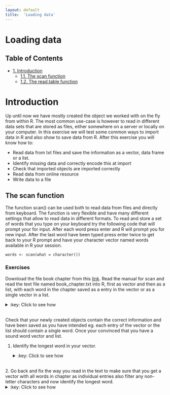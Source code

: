 ```yaml
---
layout: default
title:  'Loading data'
---
```

# Loading data
<div id="table-of-contents">
<h2>Table of Contents</h2>
<div id="text-table-of-contents">
<ul>
<li><a href="#orgheadline4">1. Introduction</a>
<ul>
<li><a href="#orgheadline1">1.1. The scan function</a></li>
<li><a href="#orgheadline3">1.2. The read.table function</a>
</li>
</ul>
</li>
</ul>
</div>
</div>

# Introduction<a id="orgheadline4"></a>

Up until now we have mostly created the object we worked with on the
fly from within R. The most common use-case is however to read in
different data sets that are stored as files, either somewhere on a
server or locally on your computer. In this exercise we will test some
common ways to import data in R and also show to save data from
R. After this exercise you will know how to:

-   Read data from txt files and save the information as a vector, data frame or
    a list.
-   Identify missing data and correctly encode this at import
-   Check that imported objects are imported correctly
-   Read data from online resource
-   Write data to a file

## The scan function<a id="orgheadline1"></a>

The function scan() can be used both to read data from files and
directly from keyboard. The function is very flexible and have many
different settings that allow to read data in different formats. To
read and store a set of words that you type on your keyboard try the
following code that will prompt your for input. After each word press
enter and R will prompt you for new input. After the last word have
been typed press enter twice to get back to your R prompt and have
your character vector named words available in R your session.

    words <- scan(what = character())

### Exercises

Download the file book chapter from this [link](../files/book_chapter.txt). Read the manual for
scan and read the text file named book\_chapter.txt into R, first as
vector and then as a list, with each word in the chapter saved as a
entry in the vector or as a single vector in a list.
<details>
<summary>:key: Click to see how</summary>
<pre>

    shelley.vec <- scan(file = "book_chapter.txt", what = character())
    str(shelley.vec)
    
    shelley.list <- scan(file = "book_chapter.txt", what = list(character()))
    class(shelley.list)

    Read 420 items
     
    chr [1:420] "My" "present" "situation" "was" "one" "in" ...
    Read 420 records
    [1] "list"
</pre>
</details>
<br>

Check that your newly created objects contain the correct information
and have been saved as you have intended eg. each entry of the vector
or the list should contain a single word. Once your convinced that you
have a sound word vector and list.

1.  Identify the longest word in your vector.
	<details>
	<summary>:key: Click to see how</summary>
	<pre>
    
        sort(nchar(shelley.vec), decreasing = TRUE)
        which(nchar(shelley.vec) == max(nchar(shelley.vec)))
        shelley.vec[381]

      [1] 690  12  11  10  10  10  10  10  10  10  10  10  10  10  10  10  10  10
     [19]   9   9   9   9   9   9   9   9   9   9   9   9   9   9   9   9   9   9
     [37]   9   9   8   8   8   8   8   8   8   8   8   8   8   8   8   8   8   8
     [55]   8   8   8   8   8   8   8   8   8   8   7   7   7   7   7   7   7   7
     [73]   7   7   7   7   7   7   7   7   7   7   7   7   7   7   7   7   7   6
     [91]   6   6   6   6   6   6   6   6   6   6   6   6   6   6   6   6   6   6
    [109]   6   6   6   6   6   6   6   6   6   6   6   6   6   6   6   6   6   6
    [127]   5   5   5   5   5   5   5   5   5   5   5   5   5   5   5   5   5   5
    [145]   5   5   5   5   5   5   5   5   5   5   5   5   5   5   5   5   5   5
    [163]   5   5   5   5   5   5   5   5   5   5   5   5   5   5   5   5   5   5
    [181]   5   5   5   5   5   4   4   4   4   4   4   4   4   4   4   4   4   4
    [199]   4   4   4   4   4   4   4   4   4   4   4   4   4   4   4   4   4   4
    [217]   4   4   4   4   4   4   4   4   4   4   4   4   4   4   4   4   4   4
    [235]   4   4   4   4   4   4   4   3   3   3   3   3   3   3   3   3   3   3
    [253]   3   3   3   3   3   3   3   3   3   3   3   3   3   3   3   3   3   3
    [271]   3   3   3   3   3   3   3   3   3   3   3   3   3   3   3   3   3   3
    [289]   3   3   3   3   3   3   3   3   3   3   3   3   3   3   3   3   3   3
    [307]   3   3   3   3   3   3   3   3   3   3   3   3   3   3   3   3   3   3
    [325]   3   3   3   3   2   2   2   2   2   2   2   2   2   2   2   2   2   2
    [343]   2   2   2   2   2   2   2   2   2   2   2   2   2   2   2   2   2   2
    [361]   2   2   2   2   2   2   2   2   2   2   2   2   2   2   2   2   2   2
    [379]   2   2   2   2   2   2   2   2   2   2   2   2   2   2   2   2   2   2
    [397]   2   1   1   1   1   1   1   1   1   1   1   1   1   1   1   1   1   1
    [415]   1   1   1   1   1   1
    [1] 381
    [1] "By the sacred earth on which I kneel, by the shades that wander near me, by the deep and eternal grief that I feel, I swear; and by thee, O Night, and the spirits that preside over thee, to pursue the daemon who caused this misery, until he or I shall perish in mortal conflict. For this purpose I will preserve my life; to execute this dear revenge will I again behold the sun and tread the green herbage of earth, which otherwise should vanish from my eyes forever. And I call on you, spirits of the dead, and on you, wandering ministers of vengeance, to aid and conduct me in my work. Let the cursed and hellish monster drink deep of agony; let him feel the despair that now torments me."
	</pre>
	</details>
<br>
2.  Go back and fix the way you read in the text to make sure that you
    get a vector with all words in chapter as individual entries also
    filter any non-letter characters and now identify the longest word.
	<details>
	<summary>:key: Click to see how</summary>
	<pre>
	
        shelley.vec2 <- scan(file = "book_chapter.txt", what = " ", quote = NULL)
        shelley.filt2 <- gsub(pattern = '[^[:alnum:] ]', replacement = "", x = shelley.vec2)
        which(nchar(shelley.filt2) == max(nchar(shelley.filt2)))
        shelley.filt2[301]
    
        Read 551 items
        [1] 301
        [1] "uninterested"
	</pre>
	</details>
<br>

## The read.table function<a id="orgheadline3"></a>

This is the by far most common way to get data into R. As the function
creates a data frame at import it will only work for data set that
fits those criteria, meaning that the data needs to have a set of
columns of equal length that are separated with a common string
eg. tab, comma, semicolon etc. 

In this code block with first import the data from normalized.txt from
a file (that you can get [here](../files/normalized.txt)) and accept the defaults for all other
arguments in the function. With this settings R will read it as a tab
delimited file and will use the first row of the data as colnames
(header) and the first column as rownames.

    expr.At <- read.table("normalized.txt")
    head(expr.At)

                  bZIP29_1  bZIP29_2  bZIP29_3        WT_1      WT_2       WT_3
    AT1G01020.1  13.572739 14.167143 12.972703  14.8181738 15.904017 11.3270623
    AT1G01030.1   1.417234  1.201454  1.385434   0.8590246  1.096829  0.8596431
    AT1G01040.2  41.862906 41.199853 42.696566  37.5286358 34.849241 48.6456871
    AT1G01050.1 102.422397 98.318969 92.068406 104.2104178 97.418336 86.0654463
    AT1G01060.1   3.216031  4.004846  3.589534   3.7045434  2.642360  6.2703380
    AT1G01070.1   8.230858 17.871625 14.924906   7.9996663  8.824486 13.8554244

One does however not have to have all data as a file an the local
disk, instead one can read data from online resources. The following
command will read in a file from a web server.

    url = 'http://archive.ics.uci.edu/ml/machine-learning-databases/abalone/abalone.data'
    abalone = read.table(url, header = F , sep = ',') 
    head(abalone)

      V1    V2    V3    V4     V5     V6     V7    V8 V9
    1  M 0.455 0.365 0.095 0.5140 0.2245 0.1010 0.150 15
    2  M 0.350 0.265 0.090 0.2255 0.0995 0.0485 0.070  7
    3  F 0.530 0.420 0.135 0.6770 0.2565 0.1415 0.210  9
    4  M 0.440 0.365 0.125 0.5160 0.2155 0.1140 0.155 10
    5  I 0.330 0.255 0.080 0.2050 0.0895 0.0395 0.055  7
    6  I 0.425 0.300 0.095 0.3515 0.1410 0.0775 0.120  8

### Exercises

1.  Download the file [example.data](../files/example.data) to your
    computer and import it to R using the read.table function. This
    files consist of gene expression values. Once you have the object
    in R validate that it looks okay and export it using the
    write.table function. Encode all NA values as "missing", at
    export.  
	<details> 
	<summary>:key: Click to see how</summary> 
	<pre>
    
        ed <- read.table("example.data", sep = ":")
        head(ed)
        str(ed)
    
                        V1               V2               V3               V4
        1         bZIP29_1         bZIP29_2         bZIP29_3             WT_1
        2             <NA> 14.1671426761817 12.9727029171751 14.8181737869517
        3 1.41723379939617 1.20145379585993             <NA>             <NA>
        4 41.8629060744716 41.1998530830302 42.6965659118674  37.528635786519
        5 102.422396502516 98.3189689612045 92.0684061403395 104.210417827802
        6             <NA> 4.00484598619978 3.58953430232514 3.70454344673793
                        V5               V6
        1             WT_2             WT_3
        2             <NA>             <NA>
        3   1.096828754225             <NA>
        4 34.8492408728761 48.6456870599298
        5 97.4183357161658  86.065446336799
        6 2.64236018063295 6.27033804098888
		
        'data.frame':   18946 obs. of  6 variables:
         $ V1: Factor w/ 3053 levels "0","0.0545089922844682",..: 3053 NA 27 1844 85 NA 2715 2291 1260 1052 ...
         $ V2: Factor w/ 3265 levels "0","0.0500605748274972",..: 3265 579 25 1970 3242 1920 879 2473 1184 1313 ...
         $ V3: Factor w/ 2888 levels "0","0.0629742860057041",..: 2888 304 NA 1802 2775 1449 527 2574 1026 1034 ...
         $ V4: Factor w/ 3112 levels "0","0.05368903545997",..: 3112 555 NA 1746 117 1500 2597 1830 1319 NA ...
         $ V5: Factor w/ 3234 levels "0","0.0498558524647727",..: 3234 NA 23 1689 3193 1036 NA 2157 1337 1556 ...
         $ V6: Factor w/ 3287 levels "0","0.0505672422660393",..: 3287 NA NA 2187 3047 2495 NA 2494 1143 944 ...
	 </pre>
	 </details>
<br>

	<details>
	<summary>:key: Click to see how</summary>
	<pre>
   	
		write.table(x = ed, na = "missing", file = "example_mis.data")
	</pre>
	</details>
<br>

2.  Read in the file you just created and double-check that you have the same data as earlier.
	<details>
	<summary>:key: Click to see how</summary>
	<pre>
    
        df.test <- read.table("example_mis.data", na.strings = "missing")

	</pre>
	</details>
<br>

3. Analysing genome annotation in R using read.table

For this exercise we will load a GTF file into R and calculate some
basic summary statistics from the file. In the first part we will use
basic manipulations of data frames to extract the information. In the
second part you get a try out a library designed to work with
annotation data, that stores the information in a more complex format,
that allow for easy manipulation and calculation of summaries from
genome annotation files.

For those not familiar with the gtf format it is a file format
containing annotation information for a genome. It does not contain
the actual DNA sequence of the organism, but instead refers to
positions along the genome.

A valid GTF file should contain the following tab delimited fields
(taken from the ensembl home page).

1.  seqname - name of the chromosome or scaffold; chromosome names can
    be given with or without the 'chr' prefix.
2.  source - name of the program that generated this feature, or the
    data source (database or project name)
3.  feature - feature type name, e.g. Gene, Variation, Similarity
4.  start - Start position of the feature, with sequence numbering
    starting at 1.
5.  end - End position of the feature, with sequence numbering starting
    at 1.
6.  score - A floating point value.
7.  strand - defined as + (forward) or - (reverse).
8.  frame - One of '0', '1' or '2'. '0' indicates that the first base
    of the feature is the first base of a codon, '1' that the second
    base is the first base of a codon, and so on..
9.  attribute - A semicolon-separated list of tag-value pairs,
    providing additional information about each feature.

<table border="2" cellspacing="0" cellpadding="6" rules="groups" frame="hsides">


<colgroup>
<col  class="org-right" />

<col  class="org-left" />

<col  class="org-left" />

<col  class="org-right" />

<col  class="org-right" />

<col  class="org-left" />

<col  class="org-left" />

<col  class="org-left" />

<col  class="org-left" />
</colgroup>
<thead>
<tr>
<th scope="col" class="org-right">1.</th>
<th scope="col" class="org-left">2.</th>
<th scope="col" class="org-left">3.</th>
<th scope="col" class="org-right">4.</th>
<th scope="col" class="org-right">5.</th>
<th scope="col" class="org-left">6.</th>
<th scope="col" class="org-left">7.</th>
<th scope="col" class="org-left">8.</th>
<th scope="col" class="org-left">9.</th>
</tr>
</thead>

<tbody>
<tr>
<td class="org-right">1</td>
<td class="org-left">transcribed_unprocessed_pseudogene</td>
<td class="org-left">gene</td>
<td class="org-right">11869</td>
<td class="org-right">14409</td>
<td class="org-left">.</td>
<td class="org-left">+</td>
<td class="org-left">.</td>
<td class="org-left">gene_id; "ENSG00000223972";</td>
</tr>


<tr>
<td class="org-right">1</td>
<td class="org-left">processed_transcript</td>
<td class="org-left">transcript</td>
<td class="org-right">11869</td>
<td class="org-right">14409</td>
<td class="org-left">.</td>
<td class="org-left">+</td>
<td class="org-left">.</td>
<td class="org-left">gene_id; "ENSG00000223972";</td>
</tr>
</tbody>
</table>

The last column can contain a large number of attributes that are
comma-separated.

As these files for many organisms are large we will in this exercise
use the latest version of Drosophila melanogaster genome annotation
available at
<ftp://ftp.ensembl.org/pub/release-86/gtf/drosophila_melanogaster> that
is small enough for analysis even on a laptop.  

Open this and download the file named
Drosophila\_melanogaster.BDGP6.86.gtf.gz to your computer. Unzip this
file and keep track of where your store the file.

With this done read this file into R using the function read.table and
add meaningful column names to the table.
<details>
<summary>:key: Click to see how</summary>
<pre>
    
	d.gtf <- read.table("Drosophila_melanogaster.BDGP6.86.gtf",
                        header = FALSE, comment.char = "#", sep = "\t")
    colnames(d.gtf) <- c("Chromosome", "Source", "Feature", "Start",
                         "End", "Score", "Strand", "Frame", "Attribute")
</pre>
</details>
<br>

Prior to any analysis you should make sure that your attempt to read
in the file has worked as expected. This can for example be done by
having a look at the dimension of the stored object and making sure
that it has the structure you expect. 

<details>
<summary>:key: Click to see how</summary>
<pre>

    dim(d.gtf)
    str(d.gtf)

    [1] 538684      9
    'data.frame':   538684 obs. of  9 variables:
     $ Chromosome: Factor w/ 57 levels "211000022278158",..: 51 51 51 51 51 51 51 51 51 51 ...
     $ Source    : Factor w/ 2 levels "FlyBase","ensembl": 1 1 1 1 1 1 1 1 1 1 ...
     $ Feature   : Factor w/ 9 levels "CDS","Selenocysteine",..: 5 9 3 5 9 3 1 6 3 1 ...
     $ Start     : int  722370 722370 722370 835381 835381 835381 835381 835381 869486 869486 ...
     $ End       : int  722621 722621 722621 2503907 2503907 835491 835491 835383 869548 869548 ...
     $ Score     : Factor w/ 1 level ".": 1 1 1 1 1 1 1 1 1 1 ...
     $ Strand    : Factor w/ 2 levels "+","-": 2 2 2 1 1 1 1 1 1 1 ...
     $ Frame     : Factor w/ 4 levels ".","0","1","2": 1 1 1 1 1 1 2 2 1 2 ...
     $ Attribute : Factor w/ 455338 levels "gene_id FBgn0000003; gene_name 7SLRNA:CR32864; gene_source FlyBase; gene_biotype lincRNA;",..: 348579 348581 348580 453172 453215 453194 453195 453193 453199 453200 ...
</pre>
</details>
<br>

1.  How many chromosome names can be found in the annotation file?
	<details>
	<summary>:key: Click to see how</summary>
	<pre>
    
        levels(d.gtf$Chromosome)
    
         [1] "211000022278158"           "211000022278279"          
         [3] "211000022278282"           "211000022278298"          
         [5] "211000022278307"           "211000022278309"          
         [7] "211000022278436"           "211000022278449"          
         [9] "211000022278498"           "211000022278522"          
        [11] "211000022278603"           "211000022278604"          
        [13] "211000022278664"           "211000022278724"          
        [15] "211000022278750"           "211000022278760"          
        [17] "211000022278875"           "211000022278877"          
        [19] "211000022278878"           "211000022278879"          
        [21] "211000022278880"           "211000022278985"          
        [23] "211000022279055"           "211000022279108"          
        [25] "211000022279132"           "211000022279134"          
        [27] "211000022279165"           "211000022279188"          
        [29] "211000022279222"           "211000022279264"          
        [31] "211000022279342"           "211000022279392"          
        [33] "211000022279446"           "211000022279528"          
        [35] "211000022279529"           "211000022279531"          
        [37] "211000022279555"           "211000022279681"          
        [39] "211000022279708"           "211000022280133"          
        [41] "211000022280328"           "211000022280341"          
        [43] "211000022280347"           "211000022280481"          
        [45] "211000022280494"           "211000022280645"          
        [47] "211000022280703"           "2L"                       
        [49] "2R"                        "3L"                       
        [51] "3R"                        "4"                        
        [53] "Unmapped_Scaffold_8"       "X"                        
        [55] "Y"                         "dmel_mitochondrion_genome"
        [57] "rDNA"

	</pre>
	</details>
<br>
2.  How many exons is there in total and per chromosome?
	<details>
	<summary>:key: Click to see how</summary>
	<pre>
    
        aggregate(d.gtf$Feature, by = list(d.gtf$Chromosome), summary)
    
                             Group.1 x.CDS x.Selenocysteine x.exon x.five_prime_utr
        1            211000022278158     0                0      1                0
        2            211000022278279     0                0      1                0
        3            211000022278282     0                0      1                0
        4            211000022278298     0                0      1                0
        5            211000022278307     0                0      1                0
        6            211000022278309     0                0      1                0
        7            211000022278436     0                0      1                0
        8            211000022278449     0                0      2                0
        9            211000022278498     0                0      1                0
        10           211000022278522     0                0      1                0
        11           211000022278603     0                0      1                0
        12           211000022278604     0                0      1                0
        13           211000022278664     0                0      1                0
        14           211000022278724     0                0      1                0
        15           211000022278750     0                0      1                0
        16           211000022278760     2                0      2                0
        17           211000022278875     0                0      1                0
        18           211000022278877     0                0      1                0
        19           211000022278878     0                0      1                0
        20           211000022278879     0                0      1                0
        21           211000022278880     0                0      1                0
        22           211000022278985     0                0      1                0
        23           211000022279055     0                0      1                0
        24           211000022279108     0                0      1                0
        25           211000022279132     0                0      1                0
        26           211000022279134     0                0      1                0
        27           211000022279165     0                0      1                0
        28           211000022279188     3                0      3                1
        29           211000022279222     0                0      1                0
        30           211000022279264     0                0      1                0
        31           211000022279342     0                0      1                0
        32           211000022279392     0                0      1                0
        33           211000022279446     0                0      1                0
        34           211000022279528     0                0      1                0
        35           211000022279529     0                0      1                0
        36           211000022279531     0                0      1                0
        37           211000022279555     0                0      1                0
        38           211000022279681     0                0      1                0
        39           211000022279708     0                0      1                0
        40           211000022280133     0                0      1                0
        41           211000022280328     4                0      4                1
        42           211000022280341     0                0      1                0
        43           211000022280347     0                0      1                0
        44           211000022280481     0                0      1                0
        45           211000022280494     0                0      2                0
        46           211000022280645     0                0      1                0
        47           211000022280703     0                0      1                0
        48                        2L 28047                2  32747             8374
        49                        2R 33657                0  38551             8842
        50                        3L 29473                0  34347             8738
        51                        3R 37167                0  43159            10693
        52                         4  2732                0   3165              570
        53       Unmapped_Scaffold_8    12                0     14                4
        54                         X 28967                2  34136             8824
        55                         Y   111                0    182               13
        56 dmel_mitochondrion_genome    13                0     37                0
        57                      rDNA     0                0     21                0	
	</pre>
	</details>
<br>	
	<details>
	<summary>:key: Click to see how</summary>
	<pre>
		
		by(data = d.gtf$Feature, d.gtf[,"Chromosome"], summary)
		d.gtf[, "Chromosome"]: 211000022278158
                    CDS  Selenocysteine            exon  five_prime_utr            gene 
                      0               0               1               0               1 
            start_codon      stop_codon three_prime_utr      transcript 
                      0               0               0               1 
        ------------------------------------------------------------ 
        d.gtf[, "Chromosome"]: 211000022278279
                    CDS  Selenocysteine            exon  five_prime_utr            gene 
                      0               0               1               0               1 
            start_codon      stop_codon three_prime_utr      transcript 
                      0               0               0               1 
        ------------------------------------------------------------ 
        d.gtf[, "Chromosome"]: 211000022278282
                    CDS  Selenocysteine            exon  five_prime_utr            gene 
                      0               0               1               0               1 
            start_codon      stop_codon three_prime_utr      transcript 
                      0               0               0               1 
        ------------------------------------------------------------ 
        d.gtf[, "Chromosome"]: 211000022278298
                    CDS  Selenocysteine            exon  five_prime_utr            gene 
                      0               0               1               0               1 
            start_codon      stop_codon three_prime_utr      transcript 
                      0               0               0               1 
        ------------------------------------------------------------ 
        d.gtf[, "Chromosome"]: 211000022278307
                    CDS  Selenocysteine            exon  five_prime_utr            gene 
                      0               0               1               0               1 
            start_codon      stop_codon three_prime_utr      transcript 
                      0               0               0               1 
        ------------------------------------------------------------ 
        d.gtf[, "Chromosome"]: 211000022278309
                    CDS  Selenocysteine            exon  five_prime_utr            gene 
                      0               0               1               0               1 
            start_codon      stop_codon three_prime_utr      transcript 
                      0               0               0               1 
        ------------------------------------------------------------ 
        d.gtf[, "Chromosome"]: 211000022278436
                    CDS  Selenocysteine            exon  five_prime_utr            gene 
                      0               0               1               0               1 
            start_codon      stop_codon three_prime_utr      transcript 
                      0               0               0               1 
        ------------------------------------------------------------ 
        d.gtf[, "Chromosome"]: 211000022278449
                    CDS  Selenocysteine            exon  five_prime_utr            gene 
                      0               0               2               0               1 
            start_codon      stop_codon three_prime_utr      transcript 
                      0               0               0               1 
        ------------------------------------------------------------ 
        d.gtf[, "Chromosome"]: 211000022278498
                    CDS  Selenocysteine            exon  five_prime_utr            gene 
                      0               0               1               0               1 
            start_codon      stop_codon three_prime_utr      transcript 
                      0               0               0               1 
        ------------------------------------------------------------ 
        d.gtf[, "Chromosome"]: 211000022278522
                    CDS  Selenocysteine            exon  five_prime_utr            gene 
                      0               0               1               0               1 
            start_codon      stop_codon three_prime_utr      transcript 
                      0               0               0               1 
        ------------------------------------------------------------ 
        d.gtf[, "Chromosome"]: 211000022278603
                    CDS  Selenocysteine            exon  five_prime_utr            gene 
                      0               0               1               0               1 
            start_codon      stop_codon three_prime_utr      transcript 
                      0               0               0               1 
        ------------------------------------------------------------ 
        d.gtf[, "Chromosome"]: 211000022278604
                    CDS  Selenocysteine            exon  five_prime_utr            gene 
                      0               0               1               0               1 
            start_codon      stop_codon three_prime_utr      transcript 
                      0               0               0               1 
        ------------------------------------------------------------ 
        d.gtf[, "Chromosome"]: 211000022278664
                    CDS  Selenocysteine            exon  five_prime_utr            gene 
                      0               0               1               0               1 
            start_codon      stop_codon three_prime_utr      transcript 
                      0               0               0               1 
        ------------------------------------------------------------ 
        d.gtf[, "Chromosome"]: 211000022278724
                    CDS  Selenocysteine            exon  five_prime_utr            gene 
                      0               0               1               0               1 
            start_codon      stop_codon three_prime_utr      transcript 
                      0               0               0               1 
        ------------------------------------------------------------ 
        d.gtf[, "Chromosome"]: 211000022278750
                    CDS  Selenocysteine            exon  five_prime_utr            gene 
                      0               0               1               0               1 
            start_codon      stop_codon three_prime_utr      transcript 
                      0               0               0               1 
        ------------------------------------------------------------ 
        d.gtf[, "Chromosome"]: 211000022278760
                    CDS  Selenocysteine            exon  five_prime_utr            gene 
                      2               0               2               0               1 
            start_codon      stop_codon three_prime_utr      transcript 
                      1               0               0               1 
        ------------------------------------------------------------ 
        d.gtf[, "Chromosome"]: 211000022278875
                    CDS  Selenocysteine            exon  five_prime_utr            gene 
                      0               0               1               0               1 
            start_codon      stop_codon three_prime_utr      transcript 
                      0               0               0               1 
        ------------------------------------------------------------ 
        d.gtf[, "Chromosome"]: 211000022278877
                    CDS  Selenocysteine            exon  five_prime_utr            gene 
                      0               0               1               0               1 
            start_codon      stop_codon three_prime_utr      transcript 
                      0               0               0               1 
        ------------------------------------------------------------ 
			d.gtf[, "Chromosome"]: 211000022278878
                    CDS  Selenocysteine            exon  five_prime_utr            gene 
                      0               0               1               0               1 
            start_codon      stop_codon three_prime_utr      transcript 
                      0               0               0               1 
        ------------------------------------------------------------ 
        d.gtf[, "Chromosome"]: 211000022278879
                    CDS  Selenocysteine            exon  five_prime_utr            gene 
                      0               0               1               0               1 
            start_codon      stop_codon three_prime_utr      transcript 
                      0               0               0               1 
        ------------------------------------------------------------ 
        d.gtf[, "Chromosome"]: 211000022278880
                    CDS  Selenocysteine            exon  five_prime_utr            gene 
                      0               0               1               0               1 
            start_codon      stop_codon three_prime_utr      transcript 
                      0               0               0               1 
        ------------------------------------------------------------ 
        d.gtf[, "Chromosome"]: 211000022278985
                    CDS  Selenocysteine            exon  five_prime_utr            gene 
                      0               0               1               0               1 
            start_codon      stop_codon three_prime_utr      transcript 
                      0               0               0               1 
        ------------------------------------------------------------ 
        d.gtf[, "Chromosome"]: 211000022279055
                    CDS  Selenocysteine            exon  five_prime_utr            gene 
                      0               0               1               0               1 
            start_codon      stop_codon three_prime_utr      transcript 
                      0               0               0               1 
        ------------------------------------------------------------ 
        d.gtf[, "Chromosome"]: 211000022279108
                    CDS  Selenocysteine            exon  five_prime_utr            gene 
                      0               0               1               0               1 
            start_codon      stop_codon three_prime_utr      transcript 
                      0               0               0               1 
        ------------------------------------------------------------ 
        d.gtf[, "Chromosome"]: 211000022279132
                    CDS  Selenocysteine            exon  five_prime_utr            gene 
                      0               0               1               0               1 
            start_codon      stop_codon three_prime_utr      transcript 
                      0               0               0               1 
        ------------------------------------------------------------ 
        d.gtf[, "Chromosome"]: 211000022279134
                    CDS  Selenocysteine            exon  five_prime_utr            gene 
                      0               0               1               0               1 
            start_codon      stop_codon three_prime_utr      transcript 
                      0               0               0               1 
        ------------------------------------------------------------ 
        d.gtf[, "Chromosome"]: 211000022279165
                    CDS  Selenocysteine            exon  five_prime_utr            gene 
                      0               0               1               0               1 
            start_codon      stop_codon three_prime_utr      transcript 
                      0               0               0               1 
        ------------------------------------------------------------ 
        d.gtf[, "Chromosome"]: 211000022279188
                    CDS  Selenocysteine            exon  five_prime_utr            gene 
                      3               0               3               1               1 
            start_codon      stop_codon three_prime_utr      transcript 
                      1               1               1               1 
        ------------------------------------------------------------ 
        d.gtf[, "Chromosome"]: 211000022279222
                    CDS  Selenocysteine            exon  five_prime_utr            gene 
                      0               0               1               0               1 
            start_codon      stop_codon three_prime_utr      transcript 
                      0               0               0               1 
        ------------------------------------------------------------ 
        d.gtf[, "Chromosome"]: 211000022279264
                    CDS  Selenocysteine            exon  five_prime_utr            gene 
                      0               0               1               0               1 
            start_codon      stop_codon three_prime_utr      transcript 
                      0               0               0               1 
        ------------------------------------------------------------ 
        d.gtf[, "Chromosome"]: 211000022279342
                    CDS  Selenocysteine            exon  five_prime_utr            gene 
                      0               0               1               0               1 
            start_codon      stop_codon three_prime_utr      transcript 
                      0               0               0               1 
        ------------------------------------------------------------ 
        d.gtf[, "Chromosome"]: 211000022279392
                    CDS  Selenocysteine            exon  five_prime_utr            gene 
                      0               0               1               0               1 
            start_codon      stop_codon three_prime_utr      transcript 
                      0               0               0               1 
        ------------------------------------------------------------ 
        d.gtf[, "Chromosome"]: 211000022279446
                    CDS  Selenocysteine            exon  five_prime_utr            gene 
                      0               0               1               0               1 
            start_codon      stop_codon three_prime_utr      transcript 
                      0               0               0               1 
        ------------------------------------------------------------ 
        d.gtf[, "Chromosome"]: 211000022279528
                    CDS  Selenocysteine            exon  five_prime_utr            gene 
                      0               0               1               0               1 
            start_codon      stop_codon three_prime_utr      transcript 
                      0               0               0               1 
        ------------------------------------------------------------ 
        d.gtf[, "Chromosome"]: 211000022279529
                    CDS  Selenocysteine            exon  five_prime_utr            gene 
                      0               0               1               0               1 
            start_codon      stop_codon three_prime_utr      transcript 
                      0               0               0               1 
        ------------------------------------------------------------ 
        d.gtf[, "Chromosome"]: 211000022279531
                    CDS  Selenocysteine            exon  five_prime_utr            gene 
                      0               0               1               0               1 
            start_codon      stop_codon three_prime_utr      transcript 
                      0               0               0               1 
        ------------------------------------------------------------ 
        d.gtf[, "Chromosome"]: 211000022279555
                    CDS  Selenocysteine            exon  five_prime_utr            gene 
                      0               0               1               0               1 
            start_codon      stop_codon three_prime_utr      transcript 
                      0               0               0               1 
        ------------------------------------------------------------ 
        d.gtf[, "Chromosome"]: 211000022279681
                    CDS  Selenocysteine            exon  five_prime_utr            gene 
                      0               0               1               0               1 
            start_codon      stop_codon three_prime_utr      transcript 
                      0               0               0               1 
        ------------------------------------------------------------ 
        d.gtf[, "Chromosome"]: 211000022279708
                    CDS  Selenocysteine            exon  five_prime_utr            gene 
                      0               0               1               0               1 
            start_codon      stop_codon three_prime_utr      transcript 
                      0               0               0               1 
        ------------------------------------------------------------ 
        d.gtf[, "Chromosome"]: 211000022280133
                    CDS  Selenocysteine            exon  five_prime_utr            gene 
                      0               0               1               0               1 
            start_codon      stop_codon three_prime_utr      transcript 
                      0               0               0               1 
        ------------------------------------------------------------ 
        d.gtf[, "Chromosome"]: 211000022280328
                    CDS  Selenocysteine            exon  five_prime_utr            gene 
                      4               0               4               1               1 
            start_codon      stop_codon three_prime_utr      transcript 
                      1               1               1               1 
        ------------------------------------------------------------ 
        d.gtf[, "Chromosome"]: 211000022280341
                    CDS  Selenocysteine            exon  five_prime_utr            gene 
                      0               0               1               0               1 
            start_codon      stop_codon three_prime_utr      transcript 
                      0               0               0               1 
        ------------------------------------------------------------ 
        d.gtf[, "Chromosome"]: 211000022280347
                    CDS  Selenocysteine            exon  five_prime_utr            gene 
                      0               0               1               0               1 
            start_codon      stop_codon three_prime_utr      transcript 
                      0               0               0               1 
        ------------------------------------------------------------ 
        d.gtf[, "Chromosome"]: 211000022280481
                    CDS  Selenocysteine            exon  five_prime_utr            gene 
                      0               0               1               0               1 
            start_codon      stop_codon three_prime_utr      transcript 
                      0               0               0               1 
        ------------------------------------------------------------ 
        d.gtf[, "Chromosome"]: 211000022280494
                    CDS  Selenocysteine            exon  five_prime_utr            gene 
                      0               0               2               0               2 
            start_codon      stop_codon three_prime_utr      transcript 
                      0               0               0               2 
        ------------------------------------------------------------ 
        d.gtf[, "Chromosome"]: 211000022280645
                    CDS  Selenocysteine            exon  five_prime_utr            gene 
                      0               0               1               0               1 
            start_codon      stop_codon three_prime_utr      transcript 
                      0               0               0               1 
        ------------------------------------------------------------ 
        d.gtf[, "Chromosome"]: 211000022280703
                    CDS  Selenocysteine            exon  five_prime_utr            gene 
                      0               0               1               0               1 
            start_codon      stop_codon three_prime_utr      transcript 
                      0               0               0               1 
        ------------------------------------------------------------ 
        d.gtf[, "Chromosome"]: 2L
                    CDS  Selenocysteine            exon  five_prime_utr            gene 
                  28047               2           32747            8374            3465 
            start_codon      stop_codon three_prime_utr      transcript 
                   5675            5656            6142            6632 
        ------------------------------------------------------------ 
        d.gtf[, "Chromosome"]: 2R
                    CDS  Selenocysteine            exon  five_prime_utr            gene 
                  33657               0           38551            8842            3601 
            start_codon      stop_codon three_prime_utr      transcript 
                   6028            6018            6484            6927 
        ------------------------------------------------------------ 
        d.gtf[, "Chromosome"]: 3L
                    CDS  Selenocysteine            exon  five_prime_utr            gene 
                  29473               0           34347            8738            3433 
            start_codon      stop_codon three_prime_utr      transcript 
                   5873            5853            6352            6676 
        ------------------------------------------------------------ 
        d.gtf[, "Chromosome"]: 3R
                    CDS  Selenocysteine            exon  five_prime_utr            gene 
                  37167               0           43159           10693            4125 
            start_codon      stop_codon three_prime_utr      transcript 
                   7105            7092            7782            8010 
        ------------------------------------------------------------ 
        d.gtf[, "Chromosome"]: 4
                    CDS  Selenocysteine            exon  five_prime_utr            gene 
                   2732               0            3165             570             111 
            start_codon      stop_codon three_prime_utr      transcript 
                    295             289             339             343 
        ------------------------------------------------------------ 
        d.gtf[, "Chromosome"]: Unmapped_Scaffold_8
                    CDS  Selenocysteine            exon  five_prime_utr            gene 
                     12               0              14               4               2 
            start_codon      stop_codon three_prime_utr      transcript 
                      3               3               2               3 
        ------------------------------------------------------------ 
        d.gtf[, "Chromosome"]: X
                    CDS  Selenocysteine            exon  five_prime_utr            gene 
                  28967               2           34136            8824            2647 
            start_codon      stop_codon three_prime_utr      transcript 
                   5372            5351            5921            5973 
        ------------------------------------------------------------ 
        d.gtf[, "Chromosome"]: Y
                    CDS  Selenocysteine            exon  five_prime_utr            gene 
                    111               0             182              13              71 
            start_codon      stop_codon three_prime_utr      transcript 
                     23              22              10              72 
        ------------------------------------------------------------ 
        d.gtf[, "Chromosome"]: dmel_mitochondrion_genome
                    CDS  Selenocysteine            exon  five_prime_utr            gene 
                     13               0              37               0              37 
            start_codon      stop_codon three_prime_utr      transcript 
                     12              10               0              37 
        ------------------------------------------------------------ 
        d.gtf[, "Chromosome"]: rDNA
                    CDS  Selenocysteine            exon  five_prime_utr            gene 
                      0               0              21               0              19 
            start_codon      stop_codon three_prime_utr      transcript 
                      0               0               0              19
    </pre>
	</details>
<br>
3.  Filter the data frame to only retain gene annotations
	<details>
	<summary>:key: Click to see how</summary>
	<pre>
		d.gtf.gene <- d.gtf[d.gtf$Feature == "gene",]
	</pre>
	</details>
<br>

4.  What is the average gene length of in the Drosophila genome?
	<details>
	<summary>:key: Click to see how</summary>
	<pre>

    mean(abs(d.gtf.gene$Start - d.gtf.gene$End))

    [1] 5753.282
	</pre>
	</details>
<br>

5.  What fraction of the genes are encoded on the plus strand of
    the genome.
	<details>
	<summary>:key: Click to see how</summary>
	<pre>

    sum(d.gtf.gene$Strand == "+") / length(d.gtf.gene$Strand)

    [1] 0.5016231
	</pre>
	</details>
<br>

6.  What is the median and mean length of the exons found on chromosome
    3R in the data set?
	<details>
	<summary>:key: Click to see how</summary>
	<pre>
    
        d.gtf3R <- d.gtf[d.gtf$Chromosome == "3R",]
        exon.position <- d.gtf3R[d.gtf3R$Feature == "exon",c("Start", "End")]   
        median(abs(exon.position$Start - exon.position$End))
        mean(abs(exon.position$Start - exon.position$End))
    
        [1] 251
        [1] 468.6693
	</pre>
	</details>
<br>

7.  Do the same calculations for the chromosomes 2L, 2R, 3L, 4, X and Y
    using a for loop.
	<details>
	<summary>:key: Click to see how</summary>
	<pre>
    
             chr <- c("2L", "2R", "3L", "4", "X", "Y")
             for (i in chr) {
                  d.gtf.tmp <- d.gtf[d.gtf$Chromosome == i,]
                  exon.position <- d.gtf.tmp[d.gtf.tmp$Feature == "exon", c("Start", "End")]   
                  exon.med <- median(abs(exon.position$Start - exon.position$End))
                  exon.mean <- mean(abs(exon.position$Start - exon.position$End))
                  txt <- sprintf("The median and mean exon length for %s is %g and %g, respectively", i, exon.med, exon.mean)
                  print(txt)
        }
    
        [1] "The median and mean exon length for 2L is 279 and 502.617, respectively"
        [1] "The median and mean exon length for 2R is 225 and 437.187, respectively"
        [1] "The median and mean exon length for 3L is 255 and 502.116, respectively"
        [1] "The median and mean exon length for 4 is 198 and 429.573, respectively"
        [1] "The median and mean exon length for X is 257 and 526.301, respectively"
        [1] "The median and mean exon length for Y is 410.5 and 657.055, respectively"
	</pre>
	</details>
<br>


